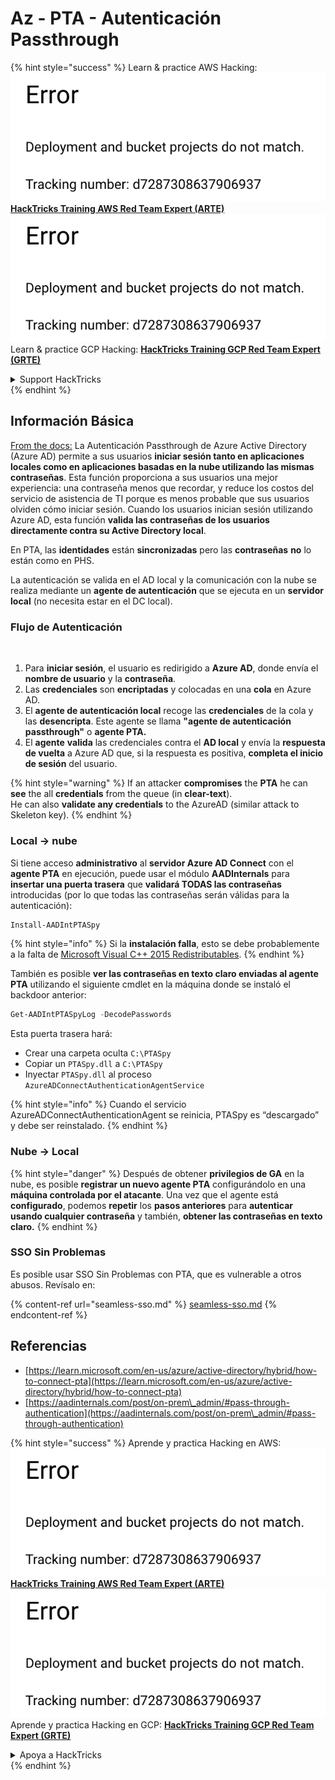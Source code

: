 # Az - PTA - Autenticación Passthrough

{% hint style="success" %}
Learn & practice AWS Hacking:<img src="../../../../.gitbook/assets/image (1) (1).png" alt="" data-size="line">[**HackTricks Training AWS Red Team Expert (ARTE)**](https://training.hacktricks.xyz/courses/arte)<img src="../../../../.gitbook/assets/image (1) (1).png" alt="" data-size="line">\
Learn & practice GCP Hacking: <img src="../../../../.gitbook/assets/image (2).png" alt="" data-size="line">[**HackTricks Training GCP Red Team Expert (GRTE)**<img src="../../../../.gitbook/assets/image (2).png" alt="" data-size="line">](https://training.hacktricks.xyz/courses/grte)

<details>

<summary>Support HackTricks</summary>

* Check the [**subscription plans**](https://github.com/sponsors/carlospolop)!
* **Join the** 💬 [**Discord group**](https://discord.gg/hRep4RUj7f) or the [**telegram group**](https://t.me/peass) or **follow** us on **Twitter** 🐦 [**@hacktricks\_live**](https://twitter.com/hacktricks\_live)**.**
* **Share hacking tricks by submitting PRs to the** [**HackTricks**](https://github.com/carlospolop/hacktricks) and [**HackTricks Cloud**](https://github.com/carlospolop/hacktricks-cloud) github repos.

</details>
{% endhint %}

## Información Básica

[From the docs:](https://learn.microsoft.com/en-us/entra/identity/hybrid/connect/how-to-connect-pta) La Autenticación Passthrough de Azure Active Directory (Azure AD) permite a sus usuarios **iniciar sesión tanto en aplicaciones locales como en aplicaciones basadas en la nube utilizando las mismas contraseñas**. Esta función proporciona a sus usuarios una mejor experiencia: una contraseña menos que recordar, y reduce los costos del servicio de asistencia de TI porque es menos probable que sus usuarios olviden cómo iniciar sesión. Cuando los usuarios inician sesión utilizando Azure AD, esta función **valida las contraseñas de los usuarios directamente contra su Active Directory local**.

En PTA, las **identidades** están **sincronizadas** pero las **contraseñas** **no** lo están como en PHS.

La autenticación se valida en el AD local y la comunicación con la nube se realiza mediante un **agente de autenticación** que se ejecuta en un **servidor local** (no necesita estar en el DC local).

### Flujo de Autenticación

<figure><img src="../../../../.gitbook/assets/image (92).png" alt=""><figcaption></figcaption></figure>

1. Para **iniciar sesión**, el usuario es redirigido a **Azure AD**, donde envía el **nombre de usuario** y la **contraseña**.
2. Las **credenciales** son **encriptadas** y colocadas en una **cola** en Azure AD.
3. El **agente de autenticación local** recoge las **credenciales** de la cola y las **desencripta**. Este agente se llama **"agente de autenticación passthrough"** o **agente PTA.**
4. El **agente** **valida** las credenciales contra el **AD local** y envía la **respuesta** **de vuelta** a Azure AD que, si la respuesta es positiva, **completa el inicio de sesión** del usuario.

{% hint style="warning" %}
If an attacker **compromises** the **PTA** he can **see** the all **credentials** from the queue (in **clear-text**).\
He can also **validate any credentials** to the AzureAD (similar attack to Skeleton key).
{% endhint %}

### Local -> nube

Si tiene acceso **administrativo** al **servidor Azure AD Connect** con el **agente PTA** en ejecución, puede usar el módulo **AADInternals** para **insertar una puerta trasera** que **validará TODAS las contraseñas** introducidas (por lo que todas las contraseñas serán válidas para la autenticación):
```powershell
Install-AADIntPTASpy
```
{% hint style="info" %}
Si la **instalación falla**, esto se debe probablemente a la falta de [Microsoft Visual C++ 2015 Redistributables](https://download.microsoft.com/download/6/A/A/6AA4EDFF-645B-48C5-81CC-ED5963AEAD48/vc\_redist.x64.exe).
{% endhint %}

También es posible **ver las contraseñas en texto claro enviadas al agente PTA** utilizando el siguiente cmdlet en la máquina donde se instaló el backdoor anterior:
```powershell
Get-AADIntPTASpyLog -DecodePasswords
```
Esta puerta trasera hará:

* Crear una carpeta oculta `C:\PTASpy`
* Copiar un `PTASpy.dll` a `C:\PTASpy`
* Inyectar `PTASpy.dll` al proceso `AzureADConnectAuthenticationAgentService`

{% hint style="info" %}
Cuando el servicio AzureADConnectAuthenticationAgent se reinicia, PTASpy es “descargado” y debe ser reinstalado.
{% endhint %}

### Nube -> Local

{% hint style="danger" %}
Después de obtener **privilegios de GA** en la nube, es posible **registrar un nuevo agente PTA** configurándolo en una **máquina controlada por el atacante**. Una vez que el agente está **configurado**, podemos **repetir** los **pasos anteriores** para **autenticar usando cualquier contraseña** y también, **obtener las contraseñas en texto claro.**
{% endhint %}

### SSO Sin Problemas

Es posible usar SSO Sin Problemas con PTA, que es vulnerable a otros abusos. Revísalo en:

{% content-ref url="seamless-sso.md" %}
[seamless-sso.md](seamless-sso.md)
{% endcontent-ref %}

## Referencias

* [https://learn.microsoft.com/en-us/azure/active-directory/hybrid/how-to-connect-pta](https://learn.microsoft.com/en-us/azure/active-directory/hybrid/how-to-connect-pta)
* [https://aadinternals.com/post/on-prem\_admin/#pass-through-authentication](https://aadinternals.com/post/on-prem\_admin/#pass-through-authentication)

{% hint style="success" %}
Aprende y practica Hacking en AWS:<img src="../../../../.gitbook/assets/image (1) (1).png" alt="" data-size="line">[**HackTricks Training AWS Red Team Expert (ARTE)**](https://training.hacktricks.xyz/courses/arte)<img src="../../../../.gitbook/assets/image (1) (1).png" alt="" data-size="line">\
Aprende y practica Hacking en GCP: <img src="../../../../.gitbook/assets/image (2).png" alt="" data-size="line">[**HackTricks Training GCP Red Team Expert (GRTE)**<img src="../../../../.gitbook/assets/image (2).png" alt="" data-size="line">](https://training.hacktricks.xyz/courses/grte)

<details>

<summary>Apoya a HackTricks</summary>

* Revisa los [**planes de suscripción**](https://github.com/sponsors/carlospolop)!
* **Únete al** 💬 [**grupo de Discord**](https://discord.gg/hRep4RUj7f) o al [**grupo de telegram**](https://t.me/peass) o **síguenos** en **Twitter** 🐦 [**@hacktricks\_live**](https://twitter.com/hacktricks\_live)**.**
* **Comparte trucos de hacking enviando PRs a los** [**repositorios de HackTricks**](https://github.com/carlospolop/hacktricks) y [**HackTricks Cloud**](https://github.com/carlospolop/hacktricks-cloud).

</details>
{% endhint %}
